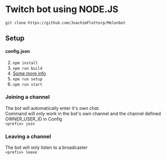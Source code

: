 # Twitch bot using NODE.JS

`git clone https://github.com/JoachimFlottorp/Melonbot`

## Setup

#### config.json

2. `npm install`
3. `npm run build`
4. [Some more info](docs/setup.md)
5. `npm run setup`
6. `npm run start`

### Joining a channel

The bot will automatically enter it's own chat.  
Command will only work in the bot's own channel and the channel defined OWNER_USER_ID in Config  
`<prefix> join`

### Leaving a channel

The bot will only listen to a broadcaster  
`<prefix> leave`
